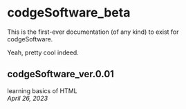 # codgeSoftware_beta
This is the first-ever documentation (of any kind) to exist for codgeSoftware.




Yeah, pretty cool indeed.


<h2> codgeSoftware_ver.0.01 </h2>
</p>
learning basics of HTML
<br>
<i>April 26, 2023</i>
</p>

